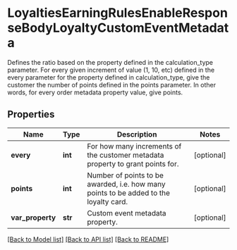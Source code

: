 # LoyaltiesEarningRulesEnableResponseBodyLoyaltyCustomEventMetadata

Defines the ratio based on the property defined in the calculation_type parameter. For every given increment of value (1, 10, etc) defined in the every parameter for the property defined in calculation_type, give the customer the number of points defined in the points parameter. In other words, for every order metadata property value, give points.

## Properties
Name | Type | Description | Notes
------------ | ------------- | ------------- | -------------
**every** | **int** | For how many increments of the customer metadata property to grant points for. | [optional] 
**points** | **int** | Number of points to be awarded, i.e. how many points to be added to the loyalty card. | [optional] 
**var_property** | **str** |  Custom event metadata property. | [optional] 

[[Back to Model list]](../README.md#documentation-for-models) [[Back to API list]](../README.md#documentation-for-api-endpoints) [[Back to README]](../README.md)


